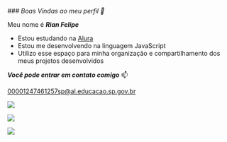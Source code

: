 _### Boas Vindas ao meu perfil 🌻_

Meu nome é _**Rian Felipe**_
* Estou estudando na [Alura](https://www.alura.com.br/)
* Estou me desenvolvendo na linguagem JavaScript
* Utilizo esse espaço para minha organização e compartilhamento dos meus projetos desenvolvidos

 ***Você pode entrar em contato comigo*** 📫

 00001247461257sp@al.educacao.sp.gov.br

 ![](https://media1.tenor.com/m/hO-SxRtFfmEAAAAd/hanako-yay.gif)

 ![](https://media.tenor.com/Gz408T11T8gAAAAi/wiggle-cat-wiggle.gif)

 ![](https://media.tenor.com/3CFDk07jFSsAAAAi/cattime-dance.gif)